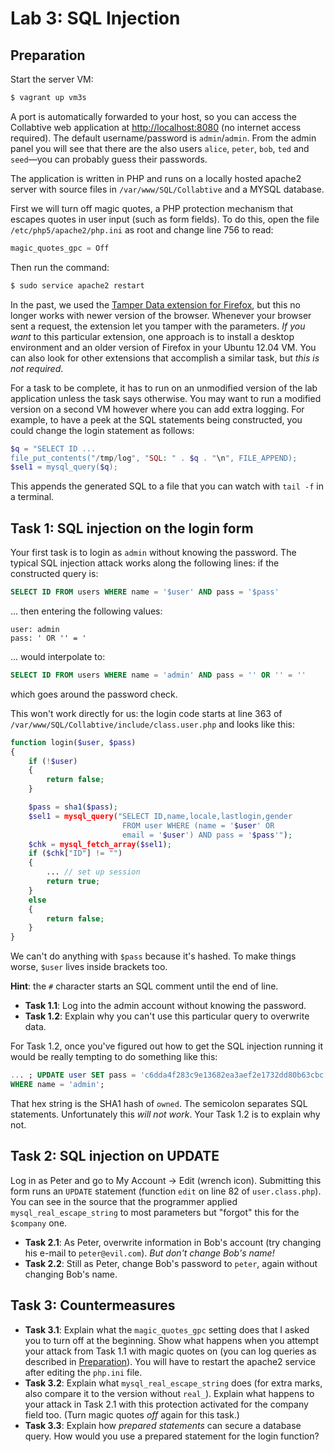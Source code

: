 Lab 3: SQL Injection
====================

Preparation
-----------

Start the server VM:

```bash
$ vagrant up vm3s
```

A port is automatically forwarded to your host, so you can access the Collabtive web application at <http://localhost:8080> (no internet access required).
The default username/password is `admin`/`admin`.
From the admin panel you will see that there are the also users `alice`, `peter`, `bob`, `ted` and `seed`—you can probably guess their passwords.

The application is written in PHP and runs on a locally hosted apache2 server with source files in `/var/www/SQL/Collabtive` and a MYSQL database.

First we will turn off magic quotes, a PHP protection mechanism that escapes quotes in user input (such as form fields).
To do this, open the file `/etc/php5/apache2/php.ini` as root and change line 756 to read:

```php
magic_quotes_gpc = Off
```

Then run the command:

```bash
$ sudo service apache2 restart
```

In the past, we used the [Tamper Data extension for Firefox](https://addons.mozilla.org/en-US/firefox/addon/tamper-data/), but this no longer works with newer version of the browser.
Whenever your browser sent a request, the extension let you tamper with the parameters.
_If you want_ to this particular extension, one approach is to install a desktop environment and an older version of Firefox in your Ubuntu 12.04 VM.
You can also look for other extensions that accomplish a similar task, but _this is not required_.

For a task to be complete, it has to run on an unmodified version of the lab application unless the task says otherwise.
You may want to run a modified version on a second VM however where you can add extra logging.
For example, to have a peek at the SQL statements being constructed, you could change the login statement as follows:

```php
$q = "SELECT ID ...
file_put_contents("/tmp/log", "SQL: " . $q . "\n", FILE_APPEND);
$sel1 = mysql_query($q);
```

This appends the generated SQL to a file that you can watch with `tail -f` in a terminal.

Task 1: SQL injection on the login form
---------------------------------------

Your first task is to login as `admin` without knowing the password.
The typical SQL injection attack works along the following lines: if the constructed query is:


```sql
SELECT ID FROM users WHERE name = '$user' AND pass = '$pass'
```

... then entering the following values:

```
user: admin
pass: ' OR '' = '
```

... would interpolate to:

```sql
SELECT ID FROM users WHERE name = 'admin' AND pass = '' OR '' = ''
```

which goes around the password check.

This won't work directly for us: the login code starts at line 363 of `/var/www/SQL/Collabtive/include/class.user.php` and looks like this:

```php
function login($user, $pass)
{
    if (!$user)
    {
        return false;
    }

    $pass = sha1($pass);
    $sel1 = mysql_query("SELECT ID,name,locale,lastlogin,gender
                         FROM user WHERE (name = '$user' OR
                         email = '$user') AND pass = '$pass'");
    $chk = mysql_fetch_array($sel1);
    if ($chk["ID"] != "")
    {
        ... // set up session
        return true;
    }
    else
    {
        return false;
    }
}
```

We can't do anything with `$pass` because it's hashed.
To make things worse, `$user` lives inside brackets too.

**Hint**: the `#` character starts an SQL comment until the end of line.

- **Task 1.1**: Log into the admin account without knowing the password.
- **Task 1.2**: Explain why you can't use this particular query to overwrite data.

For Task 1.2, once you've figured out how to get the SQL injection running it would be really tempting to do something like this:

```sql
... ; UPDATE user SET pass = 'c6dda4f283c9e13682ea3aef2e1732dd80b63cbc'
WHERE name = 'admin';
```

That hex string is the SHA1 hash of `owned`.
The semicolon separates SQL statements.
Unfortunately this _will not work_.
Your Task 1.2 is to explain why not.

Task 2: SQL injection on UPDATE
---------------------------------

Log in as Peter and go to My Account -> Edit (wrench icon).
Submitting this form runs an `UPDATE` statement (function `edit` on line 82 of `user.class.php`).
You can see in the source that the programmer applied `mysql_real_escape_string` to most parameters but "forgot" this for the `$company` one.

- **Task 2.1**: As Peter, overwrite information in Bob's account (try changing his e-mail to `peter@evil.com`). _But don't change Bob's name!_
- **Task 2.2**: Still as Peter, change Bob's password to `peter`, again without changing Bob's name.

Task 3: Countermeasures
-------------------------

- **Task 3.1**: Explain what the `magic_quotes_gpc` setting does that I asked you to turn off at the beginning.
Show what happens when you attempt your attack from Task 1.1 with magic quotes on (you can log queries as described in [Preparation](#preparation)).
You will have to restart the apache2 service after editing the `php.ini` file.
- **Task 3.2**: Explain what `mysql_real_escape_string` does (for extra marks, also compare it to the version without `real_`).
Explain what happens to your attack in Task 2.1 with this protection activated for the company field too. (Turn magic quotes _off_ again for this task.)
- **Task 3.3**: Explain how _prepared statements_ can secure a database query.
How would you use a prepared statement for the login function?
